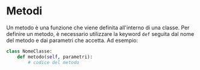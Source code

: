 # Metodi

Un metodo è una funzione che viene definita all'interno di una classe. Per definire un metodo, è necessario utilizzare la keyword `def` seguita dal nome del metodo e dai parametri che accetta. Ad esempio:

```python
class NomeClasse:
	def metodo(self, parametri):
		# codice del metodo
```
